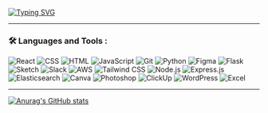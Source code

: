 [![Typing SVG](https://readme-typing-svg.demolab.com?font=Fira+Code&pause=1000&color=1C13F7&repeat=false&width=435&lines=Welcome+to+my+GitHub+profile)](https://git.io/typing-svg)

<!--
**Emeka1993/Emeka1993** is a ✨ _special_ ✨ repository because its `README.md` (this file) appears on your GitHub profile.

Here are some ideas to get you started:

- 🔭 I’m currently working on ...
- 🌱 I’m currently learning ...
- 👯 I’m looking to collaborate on ...
- 🤔 I’m looking for help with ...
- 💬 Ask me about ...
- 📫 How to reach me: ...
- 😄 Pronouns: ...
- ⚡ Fun fact: ...
--> 





---

### :hammer_and_wrench: Languages and Tools :

<div class="icon-container">
  <img src="https://img.shields.io/badge/React-%2361DAFB.svg?style=for-the-badge&logo=react&logoColor=white" title="React" alt="React"/>
  <img src="https://img.shields.io/badge/CSS3-%231572B6.svg?style=for-the-badge&logo=css3&logoColor=white" title="CSS3" alt="CSS"/>
  <img src="https://img.shields.io/badge/HTML5-%23E34F26.svg?style=for-the-badge&logo=html5&logoColor=white" title="HTML5" alt="HTML"/>
  <img src="https://img.shields.io/badge/JavaScript-%23F7DF1E.svg?style=for-the-badge&logo=javascript&logoColor=black" title="JavaScript" alt="JavaScript"/>
  <img src="https://img.shields.io/badge/Git-%23F05032.svg?style=for-the-badge&logo=git&logoColor=white" title="Git" alt="Git"/>
  <img src="https://img.shields.io/badge/Python-%233776AB.svg?style=for-the-badge&logo=python&logoColor=white" title="Python" alt="Python"/> 
  <img src="https://img.shields.io/badge/Figma-%23F24E1E.svg?style=for-the-badge&logo=figma&logoColor=white" title="Figma" alt="Figma"/>
  <img src="https://img.shields.io/badge/Flask-%23000.svg?style=for-the-badge&logo=flask&logoColor=white" title="Flask" alt="Flask"/>
  <img src="https://img.shields.io/badge/Sketch-%23F7B500.svg?style=for-the-badge&logo=sketch&logoColor=black" title="Sketch" alt="Sketch"/>
  <img src="https://img.shields.io/badge/Slack-%234A154B.svg?style=for-the-badge&logo=slack&logoColor=white" title="Slack" alt="Slack"/>
  <img src="https://img.shields.io/badge/AWS-%23232F3E.svg?style=for-the-badge&logo=amazon-aws&logoColor=white" title="AWS" alt="AWS"/>
  <img src="https://img.shields.io/badge/Tailwind%20CSS-%2338B2AC.svg?style=for-the-badge&logo=tailwind-css&logoColor=white" title="Tailwind CSS" alt="Tailwind CSS"/>
  <img src="https://img.shields.io/badge/Node.js-%23339933.svg?style=for-the-badge&logo=node.js&logoColor=white" title="Node.js" alt="Node.js"/>
  <img src="https://img.shields.io/badge/Express.js-%23000000.svg?style=for-the-badge&logo=express&logoColor=white" title="Express.js" alt="Express.js"/>
  <img src="https://img.shields.io/badge/Elasticsearch-%23005571.svg?style=for-the-badge&logo=elasticsearch&logoColor=white" title="Elasticsearch" alt="Elasticsearch"/>
  <img src="https://img.shields.io/badge/Canva-%2300C4CC.svg?style=for-the-badge&logo=canva&logoColor=white" title="Canva" alt="Canva"/>
  <img src="https://img.shields.io/badge/Photoshop-%2331A8FF.svg?style=for-the-badge&logo=adobe-photoshop&logoColor=white" title="Photoshop" alt="Photoshop"/>
  <img src="https://img.shields.io/badge/ClickUp-%234BB2F1.svg?style=for-the-badge&logo=clickup&logoColor=white" title="ClickUp" alt="ClickUp"/>
  <img src="https://img.shields.io/badge/WordPress-%23117AC9.svg?style=for-the-badge&logo=wordpress&logoColor=white" title="WordPress" alt="WordPress"/>
  <img src="https://img.shields.io/badge/Microsoft%20Excel-%23217346.svg?style=for-the-badge&logo=microsoft-excel&logoColor=white" title="Microsoft Excel" alt="Excel"/>
</div>


---




[![Anurag's GitHub stats](https://github-readme-stats.vercel.app/api?username=emeka1993&hide=stars&show_icons=true&theme=highcontrast)](https://github.com/emeka1993/github-readme-stats-)











   


